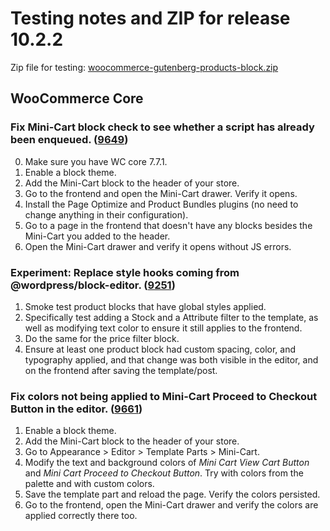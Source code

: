 # Testing notes and ZIP for release 10.2.2

Zip file for testing: [woocommerce-gutenberg-products-block.zip](https://github.com/woocommerce/woocommerce-blocks/files/11611831/woocommerce-gutenberg-products-block.zip)

## WooCommerce Core

### Fix Mini-Cart block check to see whether a script has already been enqueued. ([9649](https://github.com/woocommerce/woocommerce-blocks/pull/9649))

0. Make sure you have WC core 7.7.1.
1. Enable a block theme.
2. Add the Mini-Cart block to the header of your store.
3. Go to the frontend and open the Mini-Cart drawer. Verify it opens.
4. Install the Page Optimize and Product Bundles plugins (no need to change anything in their configuration).
5. Go to a page in the frontend that doesn't have any blocks besides the Mini-Cart you added to the header.
6. Open the Mini-Cart drawer and verify it opens without JS errors.

### Experiment: Replace style hooks coming from @wordpress/block-editor. ([9251](https://github.com/woocommerce/woocommerce-blocks/pull/9251))

1. Smoke test product blocks that have global styles applied.
2. Specifically test adding a Stock and a Attribute filter to the template, as well as modifying text color to ensure it still applies to the frontend.
3. Do the same for the price filter block.
4. Ensure at least one product block had custom spacing, color, and typography applied, and that change was both visible in the editor, and on the frontend after saving the template/post.


### Fix colors not being applied to Mini-Cart Proceed to Checkout Button in the editor. ([9661](https://github.com/woocommerce/woocommerce-blocks/pull/9661))

1. Enable a block theme.
2. Add the Mini-Cart block to the header of your store.
3. Go to Appearance > Editor > Template Parts > Mini-Cart.
4. Modify the text and background colors of _Mini Cart View Cart Button_ and _Mini Cart Proceed to Checkout Button_. Try with colors from the palette and with custom colors.
5. Save the template part and reload the page. Verify the colors persisted.
6. Go to the frontend, open the Mini-Cart drawer and verify the colors are applied correctly there too.
